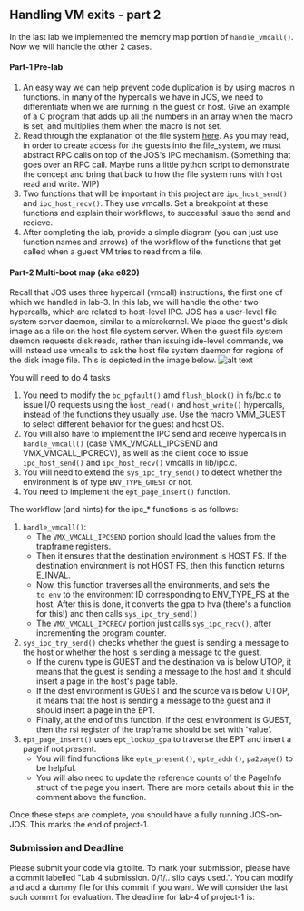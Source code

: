 ## Handling VM exits - part 2
In the last lab we implemented the memory map portion of `handle_vmcall()`. Now we will handle the other 2 cases. 

#### Part-1 Pre-lab 
1. An easy way we can help prevent code duplication is by using macros in functions. In many of the hypercalls we have in JOS, we need to differentiate when we are running in the guest or host. Give an example of a C program that adds up all the numbers in an array when the macro is set, and multiplies them when the macro is not set. 
2. Read through the explanation of the file system [here](https://github.com/vijay03/cs360v-f20/blob/master/file_system.md). As you may read, in order to create access for the guests into the file_system, we must abstract RPC calls on top of the JOS's IPC mechanism. (Something that goes over an RPC call. Maybe runs a little python script to demonstrate the concept and bring that back to how the file system runs with host read and write. WIP) 
3. Two functions that will be important in this project are `ipc_host_send()` and `ipc_host_recv()`. They use vmcalls. Set a breakpoint at these functions and explain their workflows, to successful issue the send and recieve. 
4. After completing the lab, provide a simple diagram (you can just use function names and arrows) of the workflow of the functions that get called when a guest VM tries to read from a file. 


#### Part-2 Multi-boot map (aka e820)

Recall that JOS uses three hypercall (vmcall) instructions, the first one of which we handled in lab-3. In this lab, we will handle the other two hypercalls, which are related to host-level IPC. JOS has a user-level file system server daemon, similar to a microkernel. We place the guest's disk image as a file on the host file system server. When the guest file system daemon requests disk reads, rather than issuing ide-level commands, we will instead use vmcalls to ask the host file system daemon for regions of the disk image file. This is depicted in the image below.
![alt text](http://www.cs.utexas.edu/~vijay/cs378-f17/projects/disk-architecture.jpg)

You will need to do 4 tasks 

1. You need to modify the `bc_pgfault()` amd `flush_block()` in fs/bc.c to issue I/O requests using the `host_read()` and `host_write()` hypercalls, instead of the functions they usually use. Use the macro VMM_GUEST to select different behavior for the guest and host OS. 
2. You will also have to implement the IPC send and receive hypercalls in `handle_vmcall()` (case VMX_VMCALL_IPCSEND and VMX_VMCALL_IPCRECV), as well as the client code to issue `ipc_host_send()` and `ipc_host_recv()` vmcalls in lib/ipc.c.
3. You will need to extend the `sys_ipc_try_send()` to detect whether the environment is of type `ENV_TYPE_GUEST` or not. 
4. You need to implement the `ept_page_insert()` function.


The workflow (and hints) for the ipc_* functions is as follows:

1. `handle_vmcall()`: 
	- The `VMX_VMCALL_IPCSEND` portion should load the values from the trapframe registers. 
	- Then it ensures that the destination environment is HOST FS. If the destination environment is not HOST FS, then this function returns E_INVAL. 
	- Now, this function traverses all the environments, and sets the `to_env` to the environment ID corresponding to ENV_TYPE_FS at the host. After this is done, it converts the gpa to hva (there's a function for this!) and then calls `sys_ipc_try_send()`
	- The `VMX_VMCALL_IPCRECV` portion just calls `sys_ipc_recv()`, after incrementing the program counter.
2. `sys_ipc_try_send()` checks whether the guest is sending a message to the host or whether the host is sending a message to the guest. 
	- If the curenv type is GUEST and the destination va is below UTOP, it means that the guest is sending a message to the host and it should insert a page in the host's page table. 
	- If the dest environment is GUEST and the source va is below UTOP, it means that the host is sending a message to the guest and it should insert a page in the EPT. 
	- Finally, at the end of this function, if the dest environment is GUEST, then the rsi register of the trapframe should be set with 'value'.
3. `ept_page_insert()` uses `ept_lookup_gpa` to traverse the EPT and insert a page if not present.
	- You will find functions like `epte_present()`, `epte_addr()`, `pa2page()` to be helpful.
	- You will also need to update the reference counts of the PageInfo struct of the page you insert. There are more details about this in the comment above the function. 

Once these steps are complete, you should have a fully running JOS-on-JOS.
This marks the end of project-1.


### Submission and Deadline

Please submit your code via gitolite. To mark your submission, please have a commit labelled "Lab 4 submission. 0/1/.. slip days used.". You can modify and add a dummy file for this commit if you want. We will consider the last such commit for evaluation. The deadline for lab-4 of project-1 is:

```diff
```
